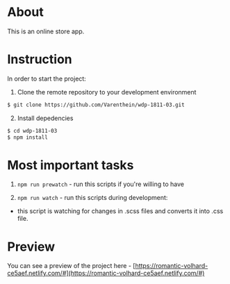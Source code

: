 # About

This is an online store app.

# Instruction

In order to start the project:

1. Clone the remote repository to your development environment

```sh
$ git clone https://github.com/Varenthein/wdp-1811-03.git
```

2. Install depedencies

```sh
$ cd wdp-1811-03
$ npm install
```

# Most important tasks

1. `npm run prewatch` - run this scripts if you're willing to have 

2. `npm run watch` - run this scripts during development:
- this script is watching for changes in .scss files and converts it into .css file. 

# Preview

You can see a preview of the project here - [https://romantic-volhard-ce5aef.netlify.com/#](https://romantic-volhard-ce5aef.netlify.com/#)

